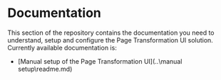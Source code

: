# Documentation

This section of the repository contains the documentation you need to understand, setup and configure the Page Transformation UI solution. Currently available documentation is:

- [Manual setup of the Page Transformation UI](..\manual setup\readme.md)

